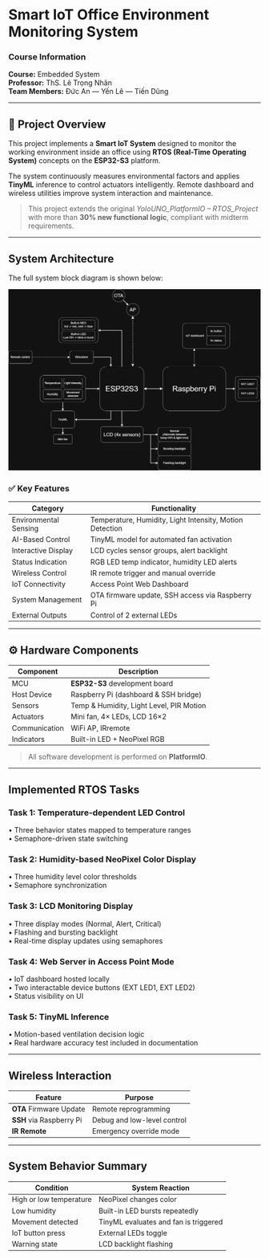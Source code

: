 # Smart IoT Office Environment Monitoring System

### Course Information
**Course:** Embedded System  
**Professor:** ThS. Lê Trọng Nhân  
**Team Members:** Đức An — Yến Lê — Tiến Dũng  

---

## 📖 Project Overview
This project implements a **Smart IoT System** designed to monitor the working environment inside an office using **RTOS (Real-Time Operating System)** concepts on the **ESP32-S3** platform.

The system continuously measures environmental factors and applies **TinyML** inference to control actuators intelligently. Remote dashboard and wireless utilities improve system interaction and maintenance.

> This project extends the original *YoloUNO_PlatformIO – RTOS_Project* with more than **30% new functional logic**, compliant with midterm requirements.

---

## System Architecture
The full system block diagram is shown below:

![System Block Diagram](./assets/embedded-bd.png)

### ✅ Key Features

| Category | Functionality |
|---------|---------------|
| Environmental Sensing | Temperature, Humidity, Light Intensity, Motion Detection |
| AI-Based Control | TinyML model for automated fan activation |
| Interactive Display | LCD cycles sensor groups, alert backlight |
| Status Indication | RGB LED temp indicator, humidity LED alerts |
| Wireless Control | IR remote trigger and manual override |
| IoT Connectivity | Access Point Web Dashboard |
| System Management | OTA firmware update, SSH access via Raspberry Pi |
| External Outputs | Control of 2 external LEDs |

---

## ⚙️ Hardware Components

| Component | Description |
|----------|-------------|
| MCU | **ESP32-S3** development board |
| Host Device | Raspberry Pi (dashboard & SSH bridge) |
| Sensors | Temp & Humidity, Light Level, PIR Motion |
| Actuators | Mini fan, 4× LEDs, LCD 16×2 |
| Communication | WiFi AP, IRremote |
| Indicators | Built-in LED + NeoPixel RGB |

> All software development is performed on **PlatformIO**.

---

## Implemented RTOS Tasks

### Task 1: Temperature-dependent LED Control
• Three behavior states mapped to temperature ranges  
• Semaphore-driven state switching

### Task 2: Humidity-based NeoPixel Color Display
• Three humidity level color thresholds  
• Semaphore synchronization

### Task 3: LCD Monitoring Display
• Three display modes (Normal, Alert, Critical)  
• Flashing and bursting backlight  
• Real-time display updates using semaphores

### Task 4: Web Server in Access Point Mode
• IoT dashboard hosted locally  
• Two interactable device buttons (EXT LED1, EXT LED2)  
• Status visibility on UI

### Task 5: TinyML Inference
• Motion-based ventilation decision logic  
• Real hardware accuracy test included in documentation

---

## Wireless Interaction

| Feature | Purpose |
|---------|---------|
| **OTA** Firmware Update | Remote reprogramming |
| **SSH** via Raspberry Pi | Debug and low-level control |
| **IR Remote** | Emergency override mode |

---

## System Behavior Summary

| Condition | System Reaction |
|----------|----------------|
| High or low temperature | NeoPixel changes color |
| Low humidity | Built-in LED bursts repeatedly |
| Movement detected | TinyML evaluates and fan is triggered |
| IoT button press | External LEDs toggle |
| Warning state | LCD backlight flashing |


